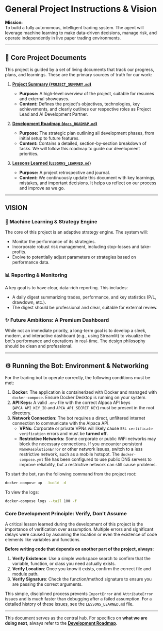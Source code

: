 # General Project Instructions & Vision

**Mission:**  
To build a fully autonomous, intelligent trading system. The agent will leverage machine learning to make data-driven decisions, manage risk, and operate independently in live paper trading environments.

---

## 🧭 Core Project Documents

This project is guided by a set of living documents that track our progress, plans, and learnings. These are the primary sources of truth for our work:

1.  **[Project Summary (`PROJECT_SUMMARY.md`)](PROJECT_SUMMARY.md)**
    *   **Purpose:** A high-level overview of the project, suitable for resumes and external showcases.
    *   **Content:** Defines the project's objectives, technologies, key achievements, and clearly outlines our respective roles as Project Lead and AI Development Partner.

2.  **[Development Roadmap (`docs_ROADMAP.md`)](docs_ROADMAP.md)**
    *   **Purpose:** The strategic plan outlining all development phases, from initial setup to future features.
    *   **Content:** Contains a detailed, section-by-section breakdown of tasks. We will follow this roadmap to guide our development priorities.

3.  **[Lessons Learned (`LESSONS_LEARNED.md`)](LESSONS_LEARNED.md)**
    *   **Purpose:** A project retrospective and journal.
    *   **Content:** We continuously update this document with key learnings, mistakes, and important decisions. It helps us reflect on our process and improve as we go.

---

##  VISION

### 🧠 Machine Learning & Strategy Engine
The core of this project is an adaptive strategy engine. The system will:
-   Monitor the performance of its strategies.
-   Incorporate robust risk management, including stop-losses and take-profits.
-   Evolve to potentially adjust parameters or strategies based on performance data.

### 📊 Reporting & Monitoring
A key goal is to have clear, data-rich reporting. This includes:
-   A daily digest summarizing trades, performance, and key statistics (P/L, drawdown, etc.).
-   The digest should be professional and clear, suitable for external review.

### ✨ Future Ambitions: A Premium Dashboard
While not an immediate priority, a long-term goal is to develop a sleek, modern, and interactive dashboard (e.g., using Streamlit) to visualize the bot's performance and operations in real-time. The design philosophy should be clean and professional.

---

## ⚙️ Running the Bot: Environment & Networking

For the trading bot to operate correctly, the following conditions must be met:

1.  **Docker:** The application is containerized with Docker and managed with `docker-compose`. Ensure Docker Desktop is running on your system.
2.  **API Keys:** A valid `.env` file with the correct Alpaca API keys (`APCA_API_KEY_ID` and `APCA_API_SECRET_KEY`) must be present in the root directory.
3.  **Network Connection:** The bot requires a direct, unfiltered internet connection to communicate with the Alpaca API.
    *   **VPNs:** Corporate or private VPNs will likely cause `SSL certificate verification` errors and must be **turned off**.
    *   **Restrictive Networks:** Some corporate or public WiFi networks may block the necessary connections. If you encounter persistent `NameResolutionError` or other network issues, switch to a less restrictive network, such as a mobile hotspot. The `docker-compose.yml` file has been configured to use public DNS servers to improve reliability, but a restrictive network can still cause problems.

To start the bot, run the following command from the project root:
```bash
docker-compose up --build -d
```

To view the logs:
```bash
docker-compose logs --tail 100 -f
```

### Core Development Principle: Verify, Don't Assume

A critical lesson learned during the development of this project is the importance of verification over assumption. Multiple errors and significant delays were caused by assuming the location or even the existence of code elements like variables and functions.

**Before writing code that depends on another part of the project, always:**

1.  **Verify Existence**: Use a simple workspace search to confirm that the variable, function, or class you need actually exists.
2.  **Verify Location**: Once you know it exists, confirm the correct file and module path.
3.  **Verify Signature**: Check the function/method signature to ensure you are passing the correct arguments.

This simple, disciplined process prevents `ImportError` and `AttributeError` issues and is much faster than debugging after a failed assumption. For a detailed history of these issues, see the `LESSONS_LEARNED.md` file.

---

This document serves as the central hub. For specifics on **what we are doing next**, always refer to the **[Development Roadmap](docs_ROADMAP.md)**.
